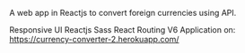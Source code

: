A web app in Reactjs to convert foreign currencies using API.

Responsive UI
Reactjs
Sass
React Routing V6
Application on: https://currency-converter-2.herokuapp.com/
